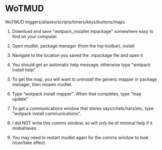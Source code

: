 # WoTMUD
WoTMUD triggers/aliases/scripts/timers/keys/buttons/maps

1) Download and save "wotpack_installer.mpackage" somewhere easy to find on your computer.
2) Open mudlet, package manager (from the top toolbar), install
3) Navigate to the location you saved the .mpackage file and open it
4) You should get an automatic help message, otherwise type "wotpack install help"

5) To get the map, you will want to uninstall the generic mapper in package manager, then reopen mudlet.
6) Type "wotpack install mapper". When that completes, type "map update"

7) To get a communications window that stores says/chats/nars/etc, type "wotpack install communications". 
8) I did NOT write this comms window, so will only be of minimal help if it misbehaves.
9) You may need to restart mudlet again for the comms window to look nicer/take effect.
